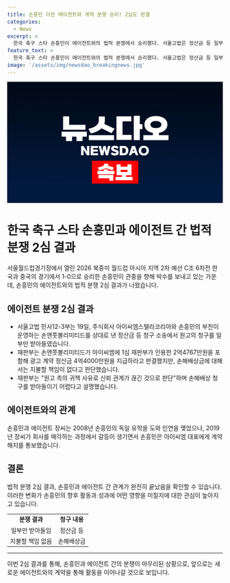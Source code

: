 ```yaml
---
title: 손흥민 이전 에이전트와 계약 분쟁 승리! 2심도 판결
categories:
  - News
excerpt: >
  한국 축구 스타 손흥민이 에이전트와의 법적 분쟁에서 승리했다. 서울고법은 정산금 등 일부 청구를 받아들였고, 손해배상금은 지불할 책임이 없다고 결정했다. 손흥민은 10년간 이어온 관계를 끊고 계약을 해지한 에이전트와의 갈등을 법정에서 이겼다. 손흥민의 부친 손웅정 씨가 운영하는 손앤풋볼리미티드가 상대로 낸 소송에서 원고의 일부 청구가 받아들여졌으며, 재판부는 손해배상 청구를 받아들이기 어렵다고 판단했다. 이에 따라 법정에서 손흥민이 유리한 판정을 받은 것으로 보인다.
feature_text: >
  한국 축구 스타 손흥민이 에이전트와의 법적 분쟁에서 승리했다. 서울고법은 정산금 등 일부 청구를 받아들였고, 손해배상금은 지불할 책임이 없다고 결정했다. 손흥민은 10년간 이어온 관계를 끊고 계약을 해지한 에이전트와의 갈등을 법정에서 이겼다. 손흥민의 부친 손웅정 씨가 운영하는 손앤풋볼리미티드가 상대로 낸 소송에서 원고의 일부 청구가 받아들여졌으며, 재판부는 손해배상 청구를 받아들이기 어렵다고 판단했다. 이에 따라 법정에서 손흥민이 유리한 판정을 받은 것으로 보인다.
image: '/assets/img/newsdao_breakingnews.jpg'
---
```


<p><img src="/assets/img/newsdao_breakingnews.jpg" alt="firstkoreanews 속보" /></p>

<h1>한국 축구 스타 손흥민과 에이전트 간 법적 분쟁 2심 결과</h1>

<p data-ke-size="size16">서울월드컵경기장에서 열린 2026 북중미 월드컵 아시아 지역 2차 예선 C조 6차전 한국과 중국의 경기에서 1-0으로 승리한 손흥민이 관중을 향해 박수를 보내고 있는 가운데, 손흥민의 에이전트와의 법적 분쟁 2심 결과가 나왔습니다.</p>

<h2 data-ke-size="size26">에이전트 분쟁 2심 결과</h2>

<ul>
    <li>서울고법 민사12-3부는 19일, 주식회사 아이씨엠스텔라코리아와 손흥민의 부친이 운영하는 손앤풋볼리미티드를 상대로 낸 정산금 등 청구 소송에서 원고의 청구를 일부만 받아들였습니다.</li>
    <li>재판부는 손앤풋볼리미티드가 아이씨엠에 1심 재판부가 인용한 2억4767만원을 포함해 광고 계약 정산금 4억4000만원을 지급하라고 판결했지만, 손해배상금에 대해서는 지불할 책임이 없다고 판단했습니다.</li>
    <li>재판부는 "원고 측의 귀책 사유로 신뢰 관계가 끊긴 것으로 판단"하며 손해배상 청구를 받아들이기 어렵다고 설명했습니다.</li>
</ul>

<h2 data-ke-size="size26">에이전트와의 관계</h2>

<p data-ke-size="size16">손흥민과 에이전트 장씨는 2008년 손흥민의 독일 유학을 도와 인연을 맺었으나, 2019년 장씨가 회사를 매각하는 과정에서 갈등이 생기면서 손흥민은 아이씨엠 대표에게 계약 해지를 통보했습니다.</p>

<h2 data-ke-size="size26">결론</h2>

<p data-ke-size="size16">법적 분쟁 2심 결과, 손흥민과 에이전트 간 관계가 완전히 끝났음을 확인할 수 있습니다. 이러한 변화가 손흥민의 향후 활동과 성과에 어떤 영향을 미칠지에 대한 관심이 높아지고 있습니다.</p>

<table>
    <tr>
        <td style="text-align: center; height: 17px;"><b>분쟁 결과</b></td>
        <td style="text-align: center; height: 17px;"><b>청구 내용</b></td>
    </tr>
    <tr>
        <td style="text-align: center; height: 17px;">일부만 받아들임</td>
        <td style="text-align: center; height: 17px;">정산금 등</td>
    </tr>
    <tr>
        <td style="text-align: center; height: 17px;">지불할 책임 없음</td>
        <td style="text-align: center; height: 17px;">손해배상금</td>
    </tr>
</table>

<hr>

<p data-ke-size="size16">이번 2심 결과를 통해, 손흥민과 에이전트 간의 분쟁이 마무리된 상황으로, 앞으로는 새로운 에이전트와의 계약을 통해 활동을 이어나갈 것으로 보입니다.</p>

